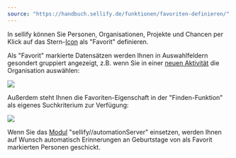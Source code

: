 ```yaml
---
source: "https://handbuch.sellify.de/funktionen/favoriten-definieren/"
---
```

In sellify können Sie Personen, Organisationen, Projekte und Chancen per Klick auf das Stern-[Icon](https://handbuch.sellify.de/allgemein/begriffe-und-icons-aus-sellify/ "Icons aus sellify") als "Favorit" definieren.

  
Als "Favorit" markierte Datensätzen werden Ihnen in Auswahlfeldern gesondert gruppiert angezeigt, z.B. wenn Sie in einer [neuen Aktivität](https://handbuch.sellify.de/funktionen/aktivit%C3%A4ten-in-sellify-erzeugen/ "Aktivitäten in sellify erzeugen") die Organisation auswählen:

![](https://image.jimcdn.com/app/cms/image/transf/dimension=748x10000:format=png/path/s42eb4d670de94a65/image/i4d025e8dc63b7c09/version/1688581912/image.png)

Außerdem steht Ihnen die Favoriten-Eigenschaft in der "Finden-Funktion" als eigenes Suchkriterium zur Verfügung:

![](https://image.jimcdn.com/app/cms/image/transf/dimension=216x10000:format=png/path/s42eb4d670de94a65/image/i8dae8e6c2c748880/version/1704906174/image.png)

Wenn Sie das [Modul](https://www.sellify.de/software/module "https://www.sellify.de/software/module") "sellify//automationServer" einsetzen, werden Ihnen auf Wunsch automatisch Erinnerungen an Geburtstage von als Favorit markierten Personen geschickt.